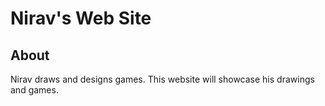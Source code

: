 # Nirav's Web Site

## About

Nirav draws and designs games. This website will showcase his drawings and games.
